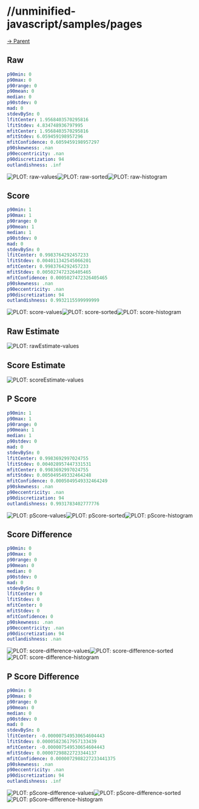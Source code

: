 
# //unminified-javascript/samples/pages

[→ Parent](../..)


## Raw


```yaml
p90min: 0
p90max: 0
p90range: 0
p90mean: 0
median: 0
p90stdev: 0
mad: 0
stdevBySn: 0
lfitCenter: 1.9568403570295816
lfitStdev: 4.834748936797995
mfitCenter: 1.9568403570295816
mfitStdev: 6.059459198957296
mfitConfidence: 0.6059459198957297
p90skewness: .nan
p90eccentricity: .nan
p90discretization: 94
outlandishness: .inf

```

![PLOT: raw-values](./raw/values.svg)![PLOT: raw-sorted](./raw/sorted.svg)![PLOT: raw-histogram](./raw/histogram.svg)
## Score


```yaml
p90min: 1
p90max: 1
p90range: 0
p90mean: 1
median: 1
p90stdev: 0
mad: 0
stdevBySn: 0
lfitCenter: 0.9983764292457233
lfitStdev: 0.004011342545066201
mfitCenter: 0.9983764292457233
mfitStdev: 0.005027472326405465
mfitConfidence: 0.0005027472326405465
p90skewness: .nan
p90eccentricity: .nan
p90discretization: 94
outlandishness: 0.9932115599999999

```

![PLOT: score-values](./score/values.svg)![PLOT: score-sorted](./score/sorted.svg)![PLOT: score-histogram](./score/histogram.svg)
## Raw Estimate

![PLOT: rawEstimate-values](./rawEstimate/values.svg)
## Score Estimate

![PLOT: scoreEstimate-values](./scoreEstimate/values.svg)
## P Score


```yaml
p90min: 1
p90max: 1
p90range: 0
p90mean: 1
median: 1
p90stdev: 0
mad: 0
stdevBySn: 0
lfitCenter: 0.9983692997024755
lfitStdev: 0.004028957447331531
mfitCenter: 0.9983692997024755
mfitStdev: 0.005049549332464248
mfitConfidence: 0.0005049549332464249
p90skewness: .nan
p90eccentricity: .nan
p90discretization: 94
outlandishness: 0.9931783402777776

```

![PLOT: pScore-values](./pScore/values.svg)![PLOT: pScore-sorted](./pScore/sorted.svg)![PLOT: pScore-histogram](./pScore/histogram.svg)
## Score Difference


```yaml
p90min: 0
p90max: 0
p90range: 0
p90mean: 0
median: 0
p90stdev: 0
mad: 0
stdevBySn: 0
lfitCenter: 0
lfitStdev: 0
mfitCenter: 0
mfitStdev: 0
mfitConfidence: 0
p90skewness: .nan
p90eccentricity: .nan
p90discretization: 94
outlandishness: .nan

```

![PLOT: score-difference-values](./score-difference/values.svg)![PLOT: score-difference-sorted](./score-difference/sorted.svg)![PLOT: score-difference-histogram](./score-difference/histogram.svg)
## P Score Difference


```yaml
p90min: 0
p90max: 0
p90range: 0
p90mean: 0
median: 0
p90stdev: 0
mad: 0
stdevBySn: 0
lfitCenter: -0.000007549530654604443
lfitStdev: 0.00005823617957133439
mfitCenter: -0.000007549530654604443
mfitStdev: 0.00007298822723344137
mfitConfidence: 0.0000072988227233441375
p90skewness: .nan
p90eccentricity: .nan
p90discretization: 94
outlandishness: .inf

```

![PLOT: pScore-difference-values](./pScore-difference/values.svg)![PLOT: pScore-difference-sorted](./pScore-difference/sorted.svg)![PLOT: pScore-difference-histogram](./pScore-difference/histogram.svg)